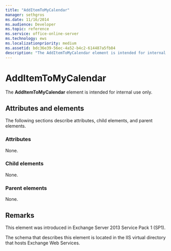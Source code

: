 ```yaml
---
title: "AddItemToMyCalendar"
manager: sethgros
ms.date: 11/16/2014
ms.audience: Developer
ms.topic: reference
ms.service: office-online-server
ms.technology: ews
ms.localizationpriority: medium
ms.assetid: bdc36e39-56ec-4a52-b4c2-614487a5fb84
description: "The AddItemToMyCalendar element is intended for internal use only."
---
```


# AddItemToMyCalendar

The **AddItemToMyCalendar** element is intended for internal use only. 

## Attributes and elements

The following sections describe attributes, child elements, and parent elements.
  
### Attributes

None.
  
### Child elements

None.
  
### Parent elements

None.
  
## Remarks

This element was introduced in Exchange Server 2013 Service Pack 1 (SP1).
  
The schema that describes this element is located in the IIS virtual directory that hosts Exchange Web Services.
  

